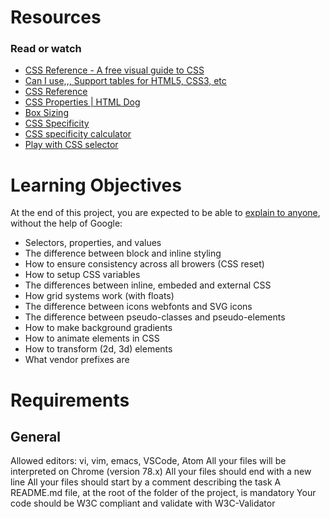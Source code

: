 # Resources

### Read or watch

* [CSS Reference - A free visual guide to CSS](https://cssreference.io/)
* [Can I use,,, Support tables for HTML5, CSS3, etc](https://caniuse.com/)
* [CSS Reference](https://developer.mozilla.org/en-US/docs/Web/CSS/Reference)
* [CSS Properties | HTML Dog](https://htmldog.com/references/css/properties/)
* [Box Sizing](https://css-tricks.com/box-sizing/)
* [CSS Specificity](https://developer.mozilla.org/en-US/docs/Web/CSS/CSS_cascade/Specificity)
* [CSS specificity calculator](https://codecaptain.io/tools/css-specificity-calculator)
* [Play with CSS selector](https://frontend30.com/css-selectors-cheatsheet/)

# Learning Objectives

At the end of this project, you are expected to be able to [explain to anyone](https://fs.blog/feynman-learning-technique/), without the help of Google:

* Selectors, properties, and values
* The difference between block and inline styling
* How to ensure consistency across all browers (CSS reset)
* How to setup CSS variables
* The differences between inline, embeded and external CSS
* How grid systems work (with floats)
* The difference between icons webfonts and SVG icons
* The difference between pseudo-classes and pseudo-elements
* How to make background gradients
* How to animate elements in CSS
* How to transform (2d, 3d) elements
* What vendor prefixes are

# Requirements

## General

Allowed editors: vi, vim, emacs, VSCode, Atom
All your files will be interpreted on Chrome (version 78.x)
All your files should end with a new line
All your files should start by a comment describing the task
A README.md file, at the root of the folder of the project, is mandatory
Your code should be W3C compliant and validate with W3C-Validator
